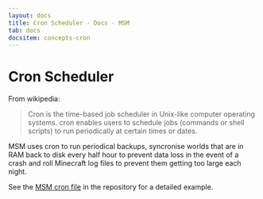 ```yaml
---
layout: docs
title: Cron Scheduler · Docs · MSM
tab: docs
docsitem: concepts-cron
---
```


Cron Scheduler
==============

From wikipedia:

> Cron is the time-based job scheduler in Unix-like computer operating systems. cron enables users to schedule jobs (commands or shell scripts) to run periodically at certain times or dates.

MSM uses cron to run periodical backups, syncronise worlds that are in RAM back to disk every half hour to prevent data loss in the event of a crash and roll Minecraft log files to prevent them getting too large each night.

See the <a href="https://github.com/marcuswhybrow/minecraft-server-manager/blob/latest/cron/msm">MSM cron file</a> in the repository for a detailed example.